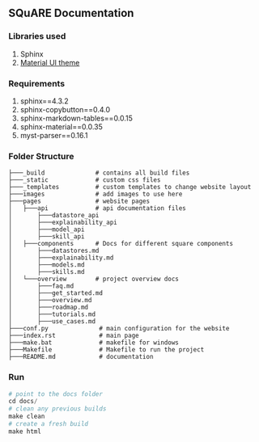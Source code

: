 ## SQuARE Documentation 

### Libraries used

1. Sphinx
2. [Material UI theme](https://bashtage.github.io/sphinx-material/)

### Requirements

1. sphinx==4.3.2
2. sphinx-copybutton==0.4.0	
3. sphinx-markdown-tables==0.0.15	
4. sphinx-material==0.0.35	
5. myst-parser==0.16.1

### Folder Structure

```
├───_build              # contains all build files
├───_static             # custom css files
├───_templates          # custom templates to change website layout
├───images              # add images to use here 
├───pages               # website pages
│   ├───api             # api documentation files
│       ├───datastore_api
│       ├───explainability_api
│       ├───model_api
│       ├───skill_api
│   ├───components      # Docs for different square components
│       ├───datastores.md
│       ├───explainability.md
│       ├───models.md
│       ├───skills.md
│   └───overview        # project overview docs
│       ├───faq.md
│       ├───get_started.md
│       ├───overview.md
│       ├───roadmap.md
│       ├───tutorials.md
│       ├───use_cases.md
├───conf.py              # main configuration for the website
├───index.rst            # main page
├───make.bat             # makefile for windows
├───Makefile             # Makefile to run the project
├───README.md            # documentation
```


### Run

```python
# point to the docs folder
cd docs/
# clean any previous builds
make clean
# create a fresh build
make html
```

